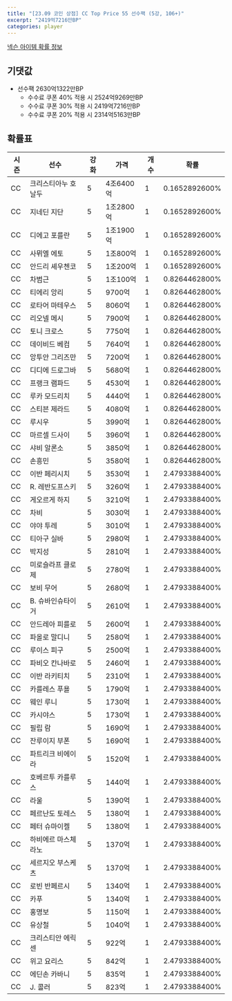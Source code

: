 ```yaml
---
title: "[23.09 코인 상점] CC Top Price 55 선수팩 (5강, 106+)"
excerpt: "2419억7216만BP"
categories: player
---
```

[넥슨 아이템 확률 정보](http://iteminfo.nexon.com/probability/fo4?sn=7379)

## 기댓값
- 선수팩 2630억1322만BP
  - 수수료 쿠폰 40% 적용 시 2524억9269만BP
  - 수수료 쿠폰 30% 적용 시 2419억7216만BP
  - 수수료 쿠폰 20% 적용 시 2314억5163만BP


## 확률표

|시즌|선수|강화|가격|개수|확률|
|---|---|---|---|---|---|
|CC|크리스티아누 호날두|5|4조6400억|1|0.1652892600%|
|CC|지네딘 지단|5|1조2800억|1|0.1652892600%|
|CC|디에고 포를란|5|1조1900억|1|0.1652892600%|
|CC|사뮈엘 에토|5|1조800억|1|0.1652892600%|
|CC|안드리 셰우첸코|5|1조200억|1|0.1652892600%|
|CC|차범근|5|1조100억|1|0.8264462800%|
|CC|티에리 앙리|5|9700억|1|0.8264462800%|
|CC|로타어 마테우스|5|8060억|1|0.8264462800%|
|CC|리오넬 메시|5|7900억|1|0.8264462800%|
|CC|토니 크로스|5|7750억|1|0.8264462800%|
|CC|데이비드 베컴|5|7640억|1|0.8264462800%|
|CC|앙투안 그리즈만|5|7200억|1|0.8264462800%|
|CC|디디에 드로그바|5|5680억|1|0.8264462800%|
|CC|프랭크 램파드|5|4530억|1|0.8264462800%|
|CC|루카 모드리치|5|4440억|1|0.8264462800%|
|CC|스티븐 제라드|5|4080억|1|0.8264462800%|
|CC|루시우|5|3990억|1|0.8264462800%|
|CC|마르셀 드사이|5|3960억|1|0.8264462800%|
|CC|샤비 알론소|5|3850억|1|0.8264462800%|
|CC|손흥민|5|3580억|1|0.8264462800%|
|CC|이반 페리시치|5|3530억|1|2.4793388400%|
|CC|R. 레반도프스키|5|3260억|1|2.4793388400%|
|CC|게오르게 하지|5|3210억|1|2.4793388400%|
|CC|차비|5|3030억|1|2.4793388400%|
|CC|야야 투레|5|3010억|1|2.4793388400%|
|CC|티아구 실바|5|2980억|1|2.4793388400%|
|CC|박지성|5|2810억|1|2.4793388400%|
|CC|미로슬라프 클로제|5|2780억|1|2.4793388400%|
|CC|보비 무어|5|2680억|1|2.4793388400%|
|CC|B. 슈바인슈타이거|5|2610억|1|2.4793388400%|
|CC|안드레아 피를로|5|2600억|1|2.4793388400%|
|CC|파올로 말디니|5|2580억|1|2.4793388400%|
|CC|루이스 피구|5|2500억|1|2.4793388400%|
|CC|파비오 칸나바로|5|2460억|1|2.4793388400%|
|CC|이반 라키티치|5|2310억|1|2.4793388400%|
|CC|카를레스 푸욜|5|1790억|1|2.4793388400%|
|CC|웨인 루니|5|1730억|1|2.4793388400%|
|CC|카시야스|5|1730억|1|2.4793388400%|
|CC|필립 람|5|1690억|1|2.4793388400%|
|CC|잔루이지 부폰|5|1690억|1|2.4793388400%|
|CC|파트리크 비에이라|5|1520억|1|2.4793388400%|
|CC|호베르투 카를루스|5|1440억|1|2.4793388400%|
|CC|라울|5|1390억|1|2.4793388400%|
|CC|페르난도 토레스|5|1380억|1|2.4793388400%|
|CC|페터 슈마이켈|5|1380억|1|2.4793388400%|
|CC|하비에르 마스체라노|5|1370억|1|2.4793388400%|
|CC|세르지오 부스케츠|5|1370억|1|2.4793388400%|
|CC|로빈 반페르시|5|1340억|1|2.4793388400%|
|CC|카푸|5|1340억|1|2.4793388400%|
|CC|홍명보|5|1150억|1|2.4793388400%|
|CC|유상철|5|1040억|1|2.4793388400%|
|CC|크리스티안 에릭센|5|922억|1|2.4793388400%|
|CC|위고 요리스|5|842억|1|2.4793388400%|
|CC|에딘손 카바니|5|835억|1|2.4793388400%|
|CC|J. 콜러|5|823억|1|2.4793388400%|
